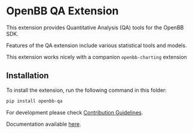 # OpenBB QA Extension

This extension provides Quantitative Analysis (QA) tools for the OpenBB SDK.

Features of the QA extension include various statistical tools and models.

This extension works nicely with a companion `openbb-charting` extension

## Installation

To install the extension, run the following command in this folder:

```bash
pip install openbb-qa
```

For development please check [Contribution Guidelines](https://github.com/OpenBB-finance/OpenBBTerminal/blob/feature/openbb-sdk-v4/openbb_platform/CONTRIBUTING.md).

Documentation available [here](https://docs.openbb.co/sdk).
